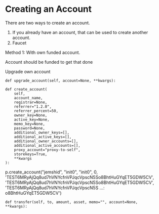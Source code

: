 # Creating an Account

There are two ways to create  an account.

1. If you already have an account, that can be used to create another account.
2. Faucet

Method 1: With own funded account.

Account should be funded to get that done



Upgrade own account



```text
def upgrade_account(self, account=None, **kwargs):
```







```text
def create_account(
    self,
    account_name,
    registrar=None,
    referrer="1.2.0",
    referrer_percent=50,
    owner_key=None,
    active_key=None,
    memo_key=None,
    password=None,
    additional_owner_keys=[],
    additional_active_keys=[],
    additional_owner_accounts=[],
    additional_active_accounts=[],
    proxy_account="proxy-to-self",
    storekeys=True,
    **kwargs
):
```

p.create\_account\("jemshid", "init0", "init0", 0, 'TEST6MRyAjQq8ud7hVNYcfnVPJqcVpscN5So8BhtHuGYqET5GDW5CV', 'TEST6MRyAjQq8ud7hVNYcfnVPJqcVpscN5So8BhtHuGYqET5GDW5CV', 'TEST6MRyAjQq8ud7hVNYcfnVPJqcVpscN5S ...: o8BhtHuGYqET5GDW5CV'\)



```text
def transfer(self, to, amount, asset, memo="", account=None, **kwargs):
```

